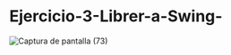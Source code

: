 # Ejercicio-3-Librer-a-Swing-
![Captura de pantalla (73)](https://github.com/user-attachments/assets/053be1c6-3499-45d1-95e8-66007bd3cfb5)
